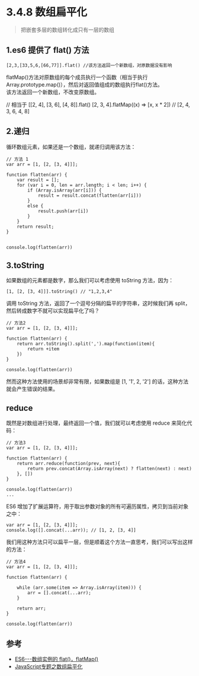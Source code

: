# 3.4.8 数组扁平化

>把嵌套多层的数组转化成只有一层的数组


## 1.es6 提供了 flat() 方法

```
[2,3,[33,5,6,[66,77]].flat() //该方法返回一个新数组，对原数据没有影响

```

flatMap()方法对原数组的每个成员执行一个函数（相当于执行Array.prototype.map()），然后对返回值组成的数组执行flat()方法。  
该方法返回一个新数组，不改变原数组。

// 相当于 [[2, 4], [3, 6], [4, 8]].flat()
[2, 3, 4].flatMap((x) => [x, x * 2])
// [2, 4, 3, 6, 4, 8]


## 2.递归
循环数组元素，如果还是一个数组，就递归调用该方法：
```
// 方法 1
var arr = [1, [2, [3, 4]]];

function flatten(arr) {
    var result = [];
    for (var i = 0, len = arr.length; i < len; i++) {
        if (Array.isArray(arr[i])) {
            result = result.concat(flatten(arr[i]))
        }
        else {
            result.push(arr[i])
        }
    }
    return result;
}


console.log(flatten(arr))
```

## 3.toString
如果数组的元素都是数字，那么我们可以考虑使用 toString 方法，因为：

```
[1, [2, [3, 4]]].toString() // "1,2,3,4"
```

调用 toString 方法，返回了一个逗号分隔的扁平的字符串，这时候我们再 split，然后转成数字不就可以实现扁平化了吗？

```
// 方法2
var arr = [1, [2, [3, 4]]];

function flatten(arr) {
    return arr.toString().split(',').map(function(item){
        return +item
    })
}

console.log(flatten(arr))
```

然而这种方法使用的场景却非常有限，如果数组是 [1, '1', 2, '2'] 的话，这种方法就会产生错误的结果。

## reduce
既然是对数组进行处理，最终返回一个值，我们就可以考虑使用 reduce 来简化代码：

```
// 方法3
var arr = [1, [2, [3, 4]]];

function flatten(arr) {
    return arr.reduce(function(prev, next){
        return prev.concat(Array.isArray(next) ? flatten(next) : next)
    }, [])
}

console.log(flatten(arr))
...
```

ES6 增加了扩展运算符，用于取出参数对象的所有可遍历属性，拷贝到当前对象之中：

```
var arr = [1, [2, [3, 4]]];
console.log([].concat(...arr)); // [1, 2, [3, 4]]
```

我们用这种方法只可以扁平一层，但是顺着这个方法一直思考，我们可以写出这样的方法：

```
// 方法4
var arr = [1, [2, [3, 4]]];

function flatten(arr) {

    while (arr.some(item => Array.isArray(item))) {
        arr = [].concat(...arr);
    }

    return arr;
}

console.log(flatten(arr))
```


## 参考

- [ES6---数组实例的 flat()，flatMap() ](http://es6.ruanyifeng.com/?search=gcc&x=0&y=0#docs/array#%E6%95%B0%E7%BB%84%E5%AE%9E%E4%BE%8B%E7%9A%84-flat%EF%BC%8CflatMap)
- [JavaScript专题之数组扁平化](https://github.com/mqyqingfeng/Blog/issues/36)
